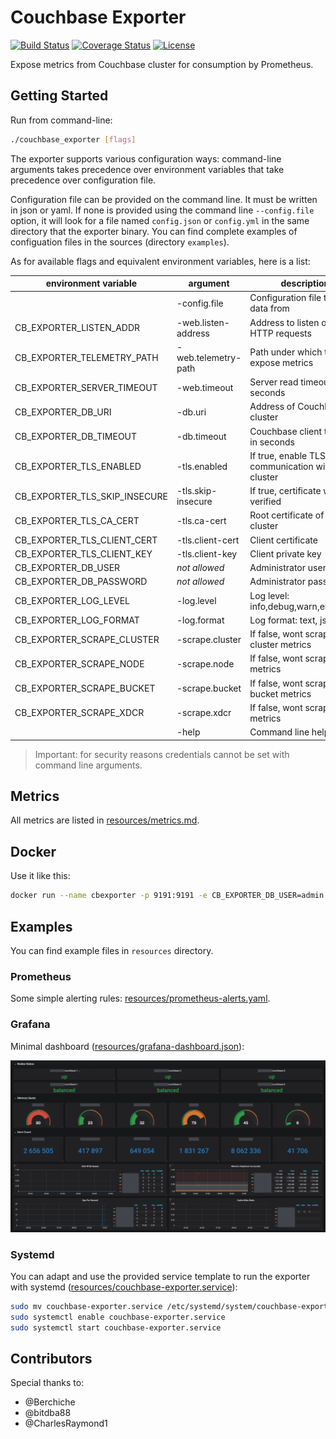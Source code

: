 # Couchbase Exporter

[![Build Status](https://travis-ci.com/blakelead/couchbase_exporter.svg?branch=master)](https://travis-ci.org/blakelead/couchbase_exporter)
[![Coverage Status](https://coveralls.io/repos/github/blakelead/couchbase_exporter/badge.svg?branch=master)](https://coveralls.io/github/blakelead/couchbase_exporter?branch=master)
[![License](https://img.shields.io/badge/License-Apache%202.0-blue.svg)](/LICENSE.txt)

Expose metrics from Couchbase cluster for consumption by Prometheus.

## Getting Started

Run from command-line:

```bash
./couchbase_exporter [flags]
```

The exporter supports various configuration ways: command-line arguments takes precedence over environment variables that take precedence over configuration file.

Configuration file can be provided on the command line. It must be written in json or yaml. If none is provided using the command line `--config.file` option, it will look for a file named `config.json` or `config.yml` in the same directory that the exporter binary. You can find complete examples of configuation files in the sources (directory `examples`).

As for available flags and equivalent environment variables, here is a list:

|     environment variable      |      argument       |                    description                     |        default        |
| ----------------------------- | ------------------- | -------------------------------------------------- | --------------------- |
|                               | -config.file        | Configuration file to load data from               |                       |
| CB_EXPORTER_LISTEN_ADDR       | -web.listen-address | Address to listen on for HTTP requests             | :9191                 |
| CB_EXPORTER_TELEMETRY_PATH    | -web.telemetry-path | Path under which to expose metrics                 | /metrics              |
| CB_EXPORTER_SERVER_TIMEOUT    | -web.timeout        | Server read timeout in seconds                     | 10s                   |
| CB_EXPORTER_DB_URI            | -db.uri             | Address of Couchbase cluster                       | http://127.0.0.1:8091 |
| CB_EXPORTER_DB_TIMEOUT        | -db.timeout         | Couchbase client timeout in seconds                | 10s                   |
| CB_EXPORTER_TLS_ENABLED       | -tls.enabled        | If true, enable TLS communication with the cluster | false                 |
| CB_EXPORTER_TLS_SKIP_INSECURE | -tls.skip-insecure  | If true, certificate won't be verified             | false                 |
| CB_EXPORTER_TLS_CA_CERT       | -tls.ca-cert        | Root certificate of the cluster                    |                       |
| CB_EXPORTER_TLS_CLIENT_CERT   | -tls.client-cert    | Client certificate                                 |                       |
| CB_EXPORTER_TLS_CLIENT_KEY    | -tls.client-key     | Client private key                                 |                       |
| CB_EXPORTER_DB_USER           | *not allowed*       | Administrator username                             |                       |
| CB_EXPORTER_DB_PASSWORD       | *not allowed*       | Administrator password                             |                       |
| CB_EXPORTER_LOG_LEVEL         | -log.level          | Log level: info,debug,warn,error,fatal             | error                 |
| CB_EXPORTER_LOG_FORMAT        | -log.format         | Log format: text, json                             | text                  |
| CB_EXPORTER_SCRAPE_CLUSTER    | -scrape.cluster     | If false, wont scrape cluster metrics              | true                  |
| CB_EXPORTER_SCRAPE_NODE       | -scrape.node        | If false, wont scrape node metrics                 | true                  |
| CB_EXPORTER_SCRAPE_BUCKET     | -scrape.bucket      | If false, wont scrape bucket metrics               | true                  |
| CB_EXPORTER_SCRAPE_XDCR       | -scrape.xdcr        | If false, wont scrape xdcr metrics                 | false                 |
|                               | -help               | Command line help                                  |                       |

> Important: for security reasons credentials cannot be set with command line arguments.

## Metrics

All metrics are listed in [resources/metrics.md](resources/metrics.md).

## Docker

Use it like this:

```bash
docker run --name cbexporter -p 9191:9191 -e CB_EXPORTER_DB_USER=admin -e CB_EXPORTER_DB_PASSWORD=complicatedpassword blakelead/couchbase-exporter:latest
```

## Examples

You can find example files in `resources` directory.

### Prometheus

Some simple alerting rules: [resources/prometheus-alerts.yaml](resources/prometheus-alerts.yaml).

### Grafana

Minimal dashboard ([resources/grafana-dashboard.json](resources/grafana-dashboard.json)):

<p align="center"><img src="resources/grafana.png" width="1000"></p>

### Systemd

You can adapt and use the provided service template to run the exporter with systemd ([resources/couchbase-exporter.service](resources/couchbase-exporter.service)):

```bash
sudo mv couchbase-exporter.service /etc/systemd/system/couchbase-exporter.service
sudo systemctl enable couchbase-exporter.service
sudo systemctl start couchbase-exporter.service
```

## Contributors

Special thanks to:

- @Berchiche
- @bitdba88
- @CharlesRaymond1
